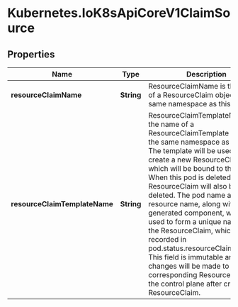 # Kubernetes.IoK8sApiCoreV1ClaimSource

## Properties

Name | Type | Description | Notes
------------ | ------------- | ------------- | -------------
**resourceClaimName** | **String** | ResourceClaimName is the name of a ResourceClaim object in the same namespace as this pod. | [optional] 
**resourceClaimTemplateName** | **String** | ResourceClaimTemplateName is the name of a ResourceClaimTemplate object in the same namespace as this pod.  The template will be used to create a new ResourceClaim, which will be bound to this pod. When this pod is deleted, the ResourceClaim will also be deleted. The pod name and resource name, along with a generated component, will be used to form a unique name for the ResourceClaim, which will be recorded in pod.status.resourceClaimStatuses.  This field is immutable and no changes will be made to the corresponding ResourceClaim by the control plane after creating the ResourceClaim. | [optional] 


